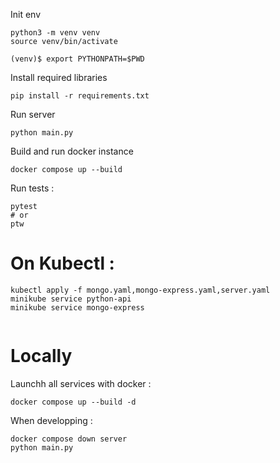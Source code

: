 Init env

```
python3 -m venv venv
source venv/bin/activate

(venv)$ export PYTHONPATH=$PWD
```

Install required libraries

```
pip install -r requirements.txt
```

Run server

```
python main.py
```

Build and run docker instance

```
docker compose up --build
```

Run tests :

```
pytest
# or
ptw
```


# On Kubectl : 

```
kubectl apply -f mongo.yaml,mongo-express.yaml,server.yaml
minikube service python-api
minikube service mongo-express


```
# Locally
Launchh all services with docker :
```
docker compose up --build -d
```

When developping :
```
docker compose down server
python main.py
```
